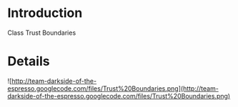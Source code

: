 # Introduction #

Class Trust Boundaries


# Details #


![http://team-darkside-of-the-espresso.googlecode.com/files/Trust%20Boundaries.png](http://team-darkside-of-the-espresso.googlecode.com/files/Trust%20Boundaries.png)